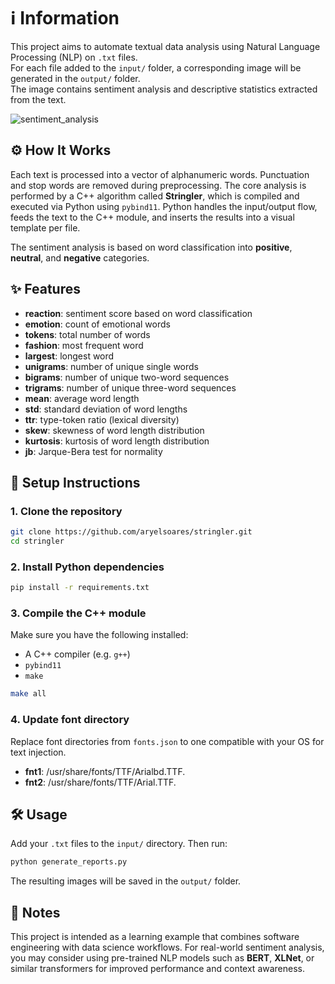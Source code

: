 # ℹ️ Information

This project aims to automate textual data analysis using Natural Language Processing (NLP) on `.txt` files.  
For each file added to the `input/` folder, a corresponding image will be generated in the `output/` folder.  
The image contains sentiment analysis and descriptive statistics extracted from the text.

![sentiment_analysis](https://github.com/user-attachments/assets/89c3a0cd-6e2e-43c3-a36f-dd999329e55b)

## ⚙️ How It Works

Each text is processed into a vector of alphanumeric words. Punctuation and stop words are removed during preprocessing. The core analysis is performed by a C++ algorithm called **Stringler**, which is compiled and executed via Python using `pybind11`. Python handles the input/output flow, feeds the text to the C++ module, and inserts the results into a visual template per file.

The sentiment analysis is based on word classification into **positive**, **neutral**, and **negative** categories.

## ✨ Features

- **reaction**: sentiment score based on word classification
- **emotion**: count of emotional words
- **tokens**: total number of words
- **fashion**: most frequent word
- **largest**: longest word
- **unigrams**: number of unique single words
- **bigrams**: number of unique two-word sequences
- **trigrams**: number of unique three-word sequences
- **mean**: average word length
- **std**: standard deviation of word lengths
- **ttr**: type-token ratio (lexical diversity)
- **skew**: skewness of word length distribution
- **kurtosis**: kurtosis of word length distribution
- **jb**: Jarque-Bera test for normality

## 🚀 Setup Instructions

### 1. Clone the repository

```bash
git clone https://github.com/aryelsoares/stringler.git
cd stringler
```

### 2. Install Python dependencies

```bash
pip install -r requirements.txt
```

### 3. Compile the C++ module

Make sure you have the following installed:

- A C++ compiler (e.g. `g++`)
- `pybind11`
- `make`

```bash
make all
```

### 4. Update font directory

Replace font directories from `fonts.json` to one compatible with your OS for text injection.

- **fnt1**: /usr/share/fonts/TTF/Arialbd.TTF.
- **fnt2**: /usr/share/fonts/TTF/Arial.TTF.

## 🛠️ Usage

Add your `.txt` files to the `input/` directory. Then run:

```bash
python generate_reports.py
```

The resulting images will be saved in the `output/` folder.

## 📝 Notes

This project is intended as a learning example that combines software engineering with data science workflows. For real-world sentiment analysis, you may consider using pre-trained NLP models such as **BERT**, **XLNet**, or similar transformers for improved performance and context awareness.
